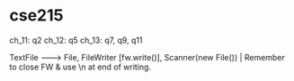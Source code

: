 # cse215

ch_11: q2
ch_12: q5
ch_13: q7, q9, q11


TextFile ---> File, FileWriter [fw.write()], Scanner(new File()) | Remember to close FW & use \n at end of writing.
